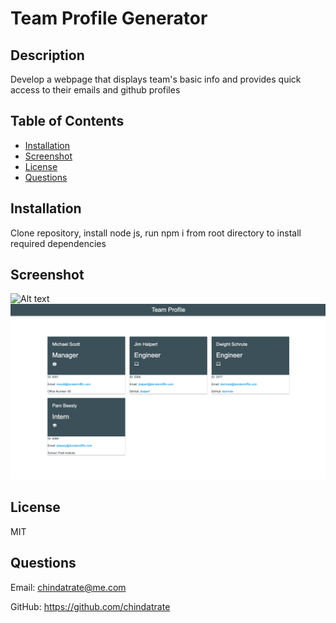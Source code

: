 # Team Profile Generator
    
## Description
Develop a webpage that displays team's basic info and provides quick access to their emails and github profiles

## Table of Contents
* [Installation](#installation)
* [Screenshot](#screenshot)
* [License](#license)
* [Questions](#questions)

## Installation
Clone repository, install node js, run npm i from root directory to install required dependencies

## Screenshot
![Alt text](styles/image/vid.gif)
![Alt text](styles/image/screenshot.png)

## License
MIT

## Questions
Email: chindatrate@me.com

GitHub: https://github.com/chindatrate